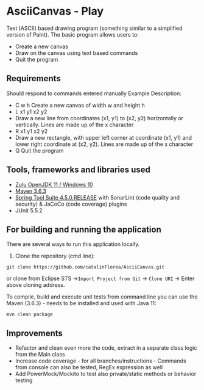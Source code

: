 # AsciiCanvas - Play
Text (ASCII) based drawing program (something similar to a simplified version of Paint). The basic program allows users to:
* Create a new canvas
* Draw on the canvas using text based commands
* Quit the program

## Requirements 

Should respond to commands entered manually
Example Description:
* C w h Create a new canvas of width w and height h
* L x1 y1 x2 y2
* Draw a new line from coordinates (x1, y1) to (x2, y2) horizontally or vertically. Lines are made up of the x character
* R x1 y1 x2 y2
* Draw a new rectangle, with upper left corner at coordinate (x1, y1) and lower right coordinate at (x2, y2). Lines are made up of the x character
* Q Quit the program

## Tools, frameworks and libraries used
* [Zulu OpenJDK 11 / Windows 10](https://www.azul.com/downloads/zulu-community/?version=java-11-lts&os=windows&architecture=x86-64-bit&package=jdk)
* [Maven 3.6.3](https://maven.apache.org)
* [Spring Tool Suite 4.5.0.RELEASE](https://spring.io/tools) with SonarLint (code quality and security) & JaCoCo (code coverage) plugins
* JUnit 5.5.2 

## For building and running the application
There are several ways to run this application locally.

1. Clone the repository (cmd line):

```shell
git clone https://github.com/catalinFlorea/AsciiCanvas.git
```
or clone from Eclipse STS ->`Import Project from Git` -> `Clone URI` -> Enter above cloning address.

To compile, build and execute unit tests from command line you can use the Maven (3.6.3) - needs to be installed and used with Java 11:
```shell
mvn clean package
```

## Improvements
* Refactor and clean even more the code, extract in a separate class logic from the Main class
* Increase code coverage - for all branches/instructions - Commands from console can also be tested, RegEx expression as well
* Add PowerMock/Mockito to test also private/static methods or behavior testing